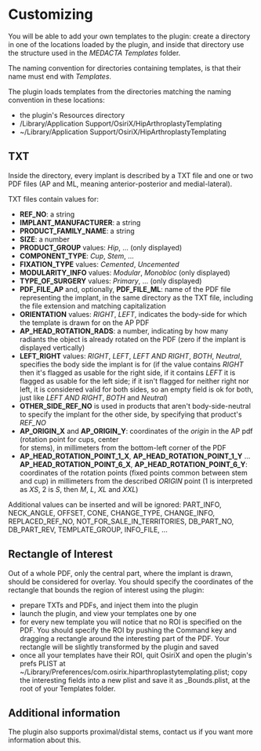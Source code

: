 # Customizing

You will be able to add your own templates to the plugin: create a directory in one of the locations loaded by the plugin, and inside that directory use the structure used in the *MEDACTA Templates* folder.


The naming convention for directories containing templates, is that their name  must end with *Templates*.


The plugin loads templates from the directories matching the naming convention in these locations:

* the plugin's Resources directory
* /Library/Application Support/OsiriX/HipArthroplastyTemplating
* ~/Library/Application Support/OsiriX/HipArthroplastyTemplating

## TXT

Inside the directory, every implant is described by a TXT file and one or two PDF files (AP and ML, meaning anterior-posterior and medial-lateral).


TXT files contain values for:

* **REF_NO**: a string
* **IMPLANT_MANUFACTURER**: a string
* **PRODUCT_FAMILY_NAME**: a string
* **SIZE**: a number
* **PRODUCT_GROUP** values: *Hip*, ... (only displayed)
* **COMPONENT_TYPE**: *Cup*, *Stem*, ...
* **FIXATION_TYPE** values: *Cemented*, *Uncemented*
* **MODULARITY_INFO** values: *Modular*, *Monobloc* (only displayed)
* **TYPE_OF_SURGERY** values: *Primary*, ... (only displayed)
* **PDF_FILE_AP** and, optionally, **PDF_FILE_ML**: name of the PDF file representing the implant, in the same directory as the TXT file, including the file extension and matching capitalization
* **ORIENTATION** values: *RIGHT*, *LEFT*, indicates the body-side for which the template is drawn for on the AP PDF
* **AP_HEAD_ROTATION_RADS**: a number, indicating by how many radiants the object is already rotated on the PDF (zero if the implant is displayed vertically)
* **LEFT_RIGHT** values: *RIGHT*, *LEFT*, *LEFT AND RIGHT*, *BOTH*, *Neutral*, specifies the body side the implant is for (if the value contains *RIGHT* then it's flagged as usable for the right side, if it contains *LEFT* it is flagged as usable for the left side; if it isn't flagged for neither right nor left, it is considered valid for both sides, so an empty field is ok for both, just like *LEFT AND RIGHT*, *BOTH* and *Neutral*)
* **OTHER_SIDE_REF_NO** is used in products that aren't body-side-neutral to specify the implant for the other side, by specifying that product's *REF_NO*
* **AP_ORIGIN_X** and **AP_ORIGIN_Y**: coordinates of the *origin* in the AP pdf (rotation point for cups, center  
for stems), in millimeters from the bottom-left corner of the PDF
* **AP_HEAD_ROTATION_POINT_1_X**, **AP_HEAD_ROTATION_POINT_1_Y** ... **AP_HEAD_ROTATION_POINT_6_X**, **AP_HEAD_ROTATION_POINT_6_Y**: coordinates of the rotation points (fixed points common between stem and cup) in millimeters from the described *ORIGIN* point (1 is interpreted as *XS*, 2 is *S*, then *M*, *L*, *XL* and *XXL*)


Additional values can be inserted and will be ignored: PART_INFO, NECK_ANGLE, OFFSET, CONE, CHANGE_TYPE, CHANGE_INFO, REPLACED_REF_NO, NOT_FOR_SALE_IN_TERRITORIES, DB_PART_NO, DB_PART_REV, TEMPLATE_GROUP, INFO_FILE, ...

## Rectangle of Interest

Out of a whole PDF, only the central part, where the implant is drawn, should be considered for overlay. You should specify the coordinates of the rectangle that bounds the region of interest using the plugin:

* prepare TXTs and PDFs, and inject them into the plugin
* launch the plugin, and view your templates one by one
* for every new template you will notice that no ROI is specified on the PDF. You should specify the ROI by pushing the Command key and dragging a rectangle around the interesting part of the PDF. Your rectangle will be slightly transformed by the plugin and saved
* once all your templates have their ROI, quit OsiriX and open the plugin's prefs PLIST at ~/Library/Preferences/com.osirix.hiparthroplastytemplating.plist; copy the interesting fields into a new plist and save it as _Bounds.plist, at the root of your Templates folder.

## Additional information

The plugin also supports proximal/distal stems, contact us if you want more  information about this.